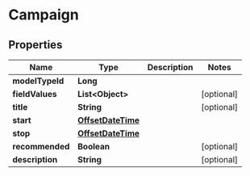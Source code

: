 
# Campaign

## Properties
Name | Type | Description | Notes
------------ | ------------- | ------------- | -------------
**modelTypeId** | **Long** |  | 
**fieldValues** | **List&lt;Object&gt;** |  |  [optional]
**title** | **String** |  |  [optional]
**start** | [**OffsetDateTime**](OffsetDateTime.md) |  | 
**stop** | [**OffsetDateTime**](OffsetDateTime.md) |  | 
**recommended** | **Boolean** |  |  [optional]
**description** | **String** |  |  [optional]



